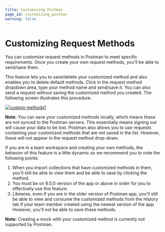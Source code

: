 ```yaml
---
title: Customizing Postman
page_id: customizing_postman
warning: false
---
```


# Customizing Request Methods

You can customize request methods in Postman to meet specific requirements. Once you create your own request methods, you'll be able to send/save them.

This feature lets you to save/delete your customized method and also enables you to delete default methods. Click in the request method dropdown area, type your method name and send/save it. You can also send a request without saving the customized method you created. The following screen illustrates this procedure.

[![custom methods1](https://s3.amazonaws.com/postman-static-getpostman-com/postman-docs/custom_methods5.gif)](https://s3.amazonaws.com/postman-static-getpostman-com/postman-docs/custom_methods5.gif)

**Note:** You can save your customized methods locally, which means these are not synced to the Postman servers. This essentially means signing out will cause your data to be lost. Postman also allows you to use requests containing your customized methods that are not saved in the list. However, these will not appear in the request method drop-down.

If you are in a team workspace and creating your own methods, the behavior of this feature is a little dynamic so we recommend you to note the following points:

1. When you import collections that have customized methods in them, you'll still be able to view them and be able to save by clicking the method.
2. You must be on 6.5.0 version of the app or above in order for you to effectively use this feature.
3. Likewise, even if you are in the older version of Postman app, you'll still be able to view and consume the customized methods from the History tab if your team member created using the newest version of the app. However, you'll not be able to save these methods.

**Note:** Creating a mock with your customized method is currently not supported by Postman.

